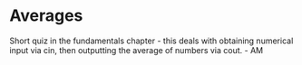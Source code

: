# Averages
Short quiz in the fundamentals chapter - this deals with obtaining numerical input via cin, then outputting the average of numbers via cout. - AM